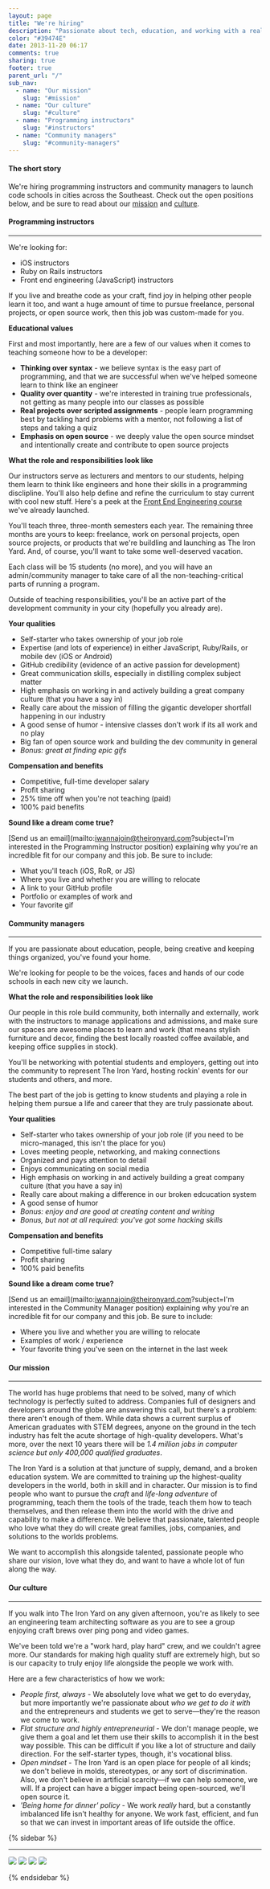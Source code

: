 ```yaml
---
layout: page
title: "We're hiring"
description: "Passionate about tech, education, and working with a really talented, really fun team?"
color: "#39474E"
date: 2013-11-20 06:17
comments: true
sharing: true
footer: true
parent_url: "/"
sub_nav:
  - name: "Our mission"
    slug: "#mission"
  - name: "Our culture"
    slug: "#culture"
  - name: "Programming instructors"
    slug: "#instructors"
  - name: "Community managers"
    slug: "#community-managers"
---
```


#### The short story

We're hiring programming instructors and community managers to launch code schools in cities across the Southeast. Check out the open positions below, and be sure to read about our [mission](#mission) and [culture](#culture). 

<a name="instructors"></a>
#### Programming instructors
---

We're looking for: 

- iOS instructors
- Ruby on Rails instructors
- Front end engineering (JavaScript) instructors

If you live and breathe code as your craft, find joy in helping other people learn it too, and want a huge amount of time to pursue freelance, personal projects, or open source work, then this job was custom-made for you. 

**Educational values**

First and most importantly, here are a few of our values when it comes to teaching someone how to be a developer: 

- **Thinking over syntax** - we believe syntax is the easy part of programming, and that we are successful when we've helped someone learn to think like an engineer
- **Quality over quantity** - we're interested in training true professionals, not getting as many people into our classes as possible
- **Real projects over scripted assignments** - people learn programming best by tackling hard problems with a mentor, not following a list of steps and taking a quiz
- **Emphasis on open source** - we deeply value the open source mindset and intentionally create and contribute to open source projects

**What the role and responsibilities look like**

Our instructors serve as lecturers and mentors to our students, helping them learn to think like engineers and hone their skills in a programming disclipline. You'll also help define and refine the curriculum to stay current with cool new stuff. Here's a peek at the [Front End Engineering course](/education/academy/front-end-engineering) we've already launched. 

You'll teach three, three-month semesters each year. The remaining three months are yours to keep: freelance, work on personal projects, open source projects, or products that we're buildling and launching as The Iron Yard. And, of course, you'll want to take some well-deserved vacation.

Each class will be 15 students (no more), and you will have an admin/community manager to take care of all the non-teaching-critical parts of running a program. 

Outside of teaching responsibilities, you'll be an active part of the development community in your city (hopefully you already are). 

**Your qualities**

- Self-starter who takes ownership of your job role 
- Expertise (and lots of experience) in either JavaScript, Ruby/Rails, or mobile dev (iOS or Android)
- GitHub credibility (evidence of an active passion for development)
- Great communication skills, especially in distilling complex subject matter
- High emphasis on working in and actively building a great company culture (that you have a say in)
- Really care about the mission of filling the gigantic developer shortfall happening in our industry
- A good sense of humor - intensive classes don't work if its all work and no play
- Big fan of open source work and building the dev community in general
- *Bonus: great at finding epic gifs*

**Compensation and benefits**

- Competitive, full-time developer salary
- Profit sharing
- 25% time off when you're not teaching (paid)
- 100% paid benefits

**Sound like a dream come true?**

[Send us an email](mailto:iwannajoin@theironyard.com?subject=I'm interested in the Programming Instructor position) explaining why you're an incredible fit for our company and this job. Be sure to include: 

- What you'll teach (iOS, RoR, or JS)
- Where you live and whether you are willing to relocate
- A link to your GitHub profile
- Portfolio or examples of work and 
- Your favorite gif

<a name="community-managers"></a>
#### Community managers
---

If you are passionate about education, people, being creative and keeping things organized, you've found your home. 

We're looking for people to be the voices, faces and hands of our code schools in each new city we launch. 

**What the role and responsibilities look like**

Our people in this role build community, both internally and externally, work with the instructors to manage applications and admissions, and make sure our spaces are awesome places to learn and work (that means stylish furniture and decor, finding the best locally roasted coffee available, and keeping office supplies in stock).

You'll be networking with potential students and employers, getting out into the community to represent The Iron Yard, hosting rockin' events for our students and others, and more. 

The best part of the job is getting to know students and playing a role in helping them pursue a life and career that they are truly passionate about.

**Your qualities**

- Self-starter who takes ownership of your job role (if you need to be micro-managed, this isn't the place for you)
- Loves meeting people, networking, and making connections
- Organized and pays attention to detail
- Enjoys communicating on social media
- High emphasis on working in and actively building a great company culture (that you have a say in)
- Really care about making a difference in our broken edcucation system
- A good sense of humor
- *Bonus: enjoy and are good at creating content and writing*
- *Bonus, but not at all required: you've got some hacking skills*

**Compensation and benefits**

- Competitive full-time salary
- Profit sharing
- 100% paid benefits

**Sound like a dream come true?**

[Send us an email](mailto:iwannajoin@theironyard.com?subject=I'm interested in the Community Manager position) explaining why you're an incredible fit for our company and this job. Be sure to include:

- Where you live and whether you are willing to relocate
- Examples of work / experience
- Your favorite thing you've seen on the internet in the last week

<a name="mission"></a>
#### Our mission 
---

The world has huge problems that need to be solved, many of which technology is perfectly suited to address. Companies full of designers and developers around the globe are answering this call, but there's a problem: there aren't enough of them. While data shows a current surplus of American graduates with STEM degrees, anyone on the ground in the tech industry has felt the acute shortage of high-quality developers. What's more, over the next 10 years there will be *1.4 million jobs in computer science but only 400,000 qualified graduates*.

The Iron Yard is a solution at that juncture of supply, demand, and a broken education system. We are committed to training up the highest-quality developers in the world, both in skill and in character. Our mission is to find people who want to pursue the *craft* and *life-long adventure* of programming, teach them the tools of the trade, teach them how to teach themselves, and then release them into the world with the drive and capability to make a difference. We believe that passionate, talented people who love what they do will create great families, jobs, companies, and solutions to the worlds problems.

We want to accomplish this alongside talented, passionate people who share our vision, love what they do, and want to have a whole lot of fun along the way. 

<a name="culture"></a>
#### Our culture
---

If you walk into The Iron Yard on any given afternoon, you're as likely to see an engineering team architecting software as you are to see a group enjoying craft brews over ping pong and video games. 

We've been told we're a "work hard, play hard" crew, and we couldn't agree more. Our standards for making high quality stuff are extremely high, but so is our capacity to truly enjoy life alongside the people we work with. 

Here are a few characteristics of how we work: 

- *People first, always* - We absolutely love what we get to do everyday, but more importantly we're passionate about *who we get to do it with* and the entrepreneurs and students we get to serve—they're the reason we come to work. 
- *Flat structure and highly entrepreneurial* - We don't manage people, we give them a goal and let them use their skills to accomplish it in the best way possible. This can be difficult if you like a lot of structure and daily direction. For the self-starter types, though, it's vocational bliss. 
- *Open mindset* - The Iron Yard is an open place for people of all kinds; we don't believe in molds, stereotypes, or any sort of discrimination. Also, we don't believe in artificial scarcity—if we can help someone, we will. If a project can have a bigger impact being open-sourced, we'll open source it. 
- *'Being home for dinner' policy* - We work *really* hard, but a constantly imbalanced life isn't healthy for anyone. We work fast, efficient, and fun so that we can invest in important areas of life outside the office. 

{% sidebar %}

---

<img src="/images/jobs/academy-jobs-4.jpg" style="border-radius: 3px;">

<img src="/images/jobs/academy-jobs-1.jpg" style="border-radius: 3px;">

<img src="/images/jobs/academy-jobs-3.jpg" style="border-radius: 3px;">

<img src="/images/jobs/academy-jobs-2.jpg" style="border-radius: 3px;">

{% endsidebar %}